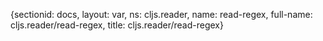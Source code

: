 {sectionid: docs, layout: var, ns: cljs.reader, name: read-regex, full-name: cljs.reader/read-regex,
  title: cljs.reader/read-regex}
